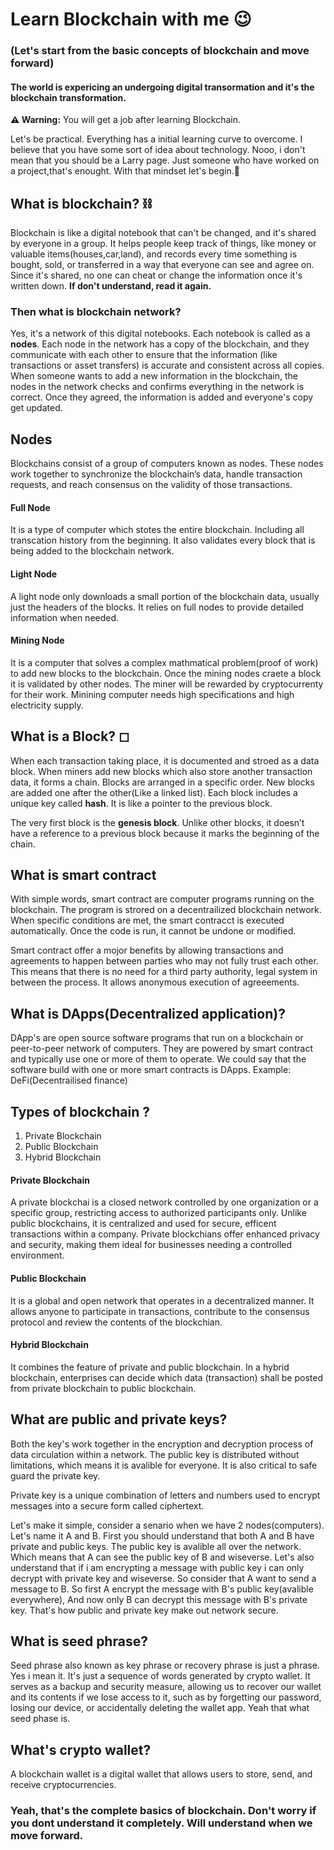 # Learn Blockchain with me 😉
### (Let's start from the basic concepts of blockchain and move forward)


#### The world is expericing an undergoing digital transormation and it's the blockchain transformation.

<p><strong>⚠️ Warning:</strong> You will get a job after learning Blockchain.</p>


<p>Let's be practical. Everything has a initial learning curve to overcome. I believe that you have some sort of idea about technology. Nooo, i don't mean that you should be a Larry page. Just someone who have worked on a project,that's enought. With that mindset let's begin.🚀</p>

<h2>What is blockchain? ⛓</h2>
<p>Blockchain is like a digital notebook that can't be changed, and it's shared by everyone in a group. It helps people keep track of things, like money or valuable items(houses,car,land), and records every time something is bought, sold, or transferred in a way that everyone can see and agree on. Since it's shared, no one can cheat or change the information once it's written down. <strong>If don't understand, read it again.</strong></p>

<h3>Then what is blockchain network?</h3>
<p>Yes, it's a network of this digital notebooks. Each notebook is called as a <strong>nodes</strong>. Each node in the network has a copy of the blockchain, and they communicate with each other to ensure that the information (like transactions or asset transfers) is accurate and consistent across all copies. When someone wants to add a new information in the blockchain, the nodes in the network checks and confirms everything in the network is correct. Once they agreed, the information is added and everyone's copy get updated.</p>

## Nodes
<p>Blockchains consist of a group of computers known as nodes. These nodes work together to synchronize the blockchain’s data, handle transaction requests, and reach consensus on the validity of those transactions.</p>

#### Full Node
<p>It is a type of computer which stotes the entire blockchain. Including all transcation history from the beginning. It also validates every block that is being added to the blockchain network.</p>

#### Light Node
<p>A light node only downloads a small portion of the blockchain data, usually just the headers of the blocks. It relies on full nodes to provide detailed information when needed.</p>

#### Mining Node
<p>It is a computer that solves a complex mathmatical problem(proof of work) to add new blocks to the blockchain. Once the mining nodes craete a block it is validated by other nodes. The miner will be rewarded by cryptocurrenty for their work. Minining computer needs high specifications and high electricity supply.</p>

## What is a Block? ◻
<p>When each transaction taking place, it is documented and stroed as a data block. When miners add new blocks which also store another transaction data, it forms a chain. Blocks are arranged in a specific order. New blocks are added one after the other(Like a linked list). Each block includes a unique key called <strong>hash</strong>. It is like a pointer to the previous block. 
</p>

<p>The very first block is the <strong>genesis block</strong>. Unlike other blocks, it doesn’t have a reference to a previous block because it marks the beginning of the chain.</p>


## What is smart contract
<p>With simple words, smart contract are computer programs running on the blockchain. The program is strored on a decentrailized blockchain network. When specific conditions are met, the smart contracct is executed automatically. Once the code is run, it cannot be undone or modified.</p>

<p>Smart contract offer a mojor benefits by allowing transactions and agreements to happen between parties who may not fully trust each other. This means that there is no need for a third party authority, legal system in between the process. It allows anonymous execution of agreeements.</p>


## What is DApps(Decentralized application)?

<p>DApp's are open source software programs that run on a  blockchain or peer-to-peer network of computers. They are powered by smart contract and typically use one or more of them to operate. We could say that the software build with one or more smart contracts is DApps. Example: DeFi(Decentrailised finance)</p>

## Types of blockchain ?
1) Private Blockchain
2) Public Blockchain
3) Hybrid Blockchain

#### Private Blockchain
<p>A private blockchai is a closed network controlled by one organization or a specific group, restricting access to authorized participants only. Unlike public blockchains, it is centralized and used for secure, efficent transactions within a company. Private blockchians offer enhanced privacy and security, making them ideal for businesses needing a controlled environment.</p>

#### Public Blockchain
<p>It is a global and open network that operates in a decentralized manner. It allows anyone to participate in transactions, contribute to the consensus protocol and review the contents of the blockchian.</p>


#### Hybrid Blockchain
<p>It combines the feature of private and public blockchain. In a hybrid blockchain, enterprises can decide which data (transaction) shall be posted from private blockchain to public blockchain.</p>

## What are public and private keys?
<p>Both the key's work together in the encryption and decryption process of data circulation within a network. The public key is distributed without limitations, which means it is avalible for everyone. It is also critical to safe guard the private key.</p>

<p>Private key is a unique combination of letters and numbers used to encrypt messages into a secure form called ciphertext.</p>

<p>Let's make it simple, consider a senario when we have 2 nodes(computers). Let's name it A and B. First you should understand that both A and B have private and public keys. The public key is avalible all over the network. Which means that A can see the public key of B and wiseverse. Let's also understand that if i am encrypting a message with public key i can only decrypt with private key and wiseverse. So consider that A want to send a message to B. So first A encrypt the message with B's public key(avalible everywhere), And now only B can decrypt this message with B's private key. That's how public and private key make out network secure.</p>

## What is seed phrase?
<p>Seed phrase also known as key phrase or recovery phrase is just a phrase. Yes i mean it. It's just a sequence of words generated by crypto wallet. It serves as a backup and security measure, allowing us to recover our wallet and its contents if we lose access to it, such as by forgetting our password, losing our device, or accidentally deleting the wallet app. Yeah that what seed phase is.</p>


## What's crypto wallet?
<p>A blockchain wallet is a digital wallet that allows users to store, send, and receive cryptocurrencies.</p>

### Yeah, that's the complete basics of blockchain. Don't worry if you dont understand it completely. Will understand when we move forward.









